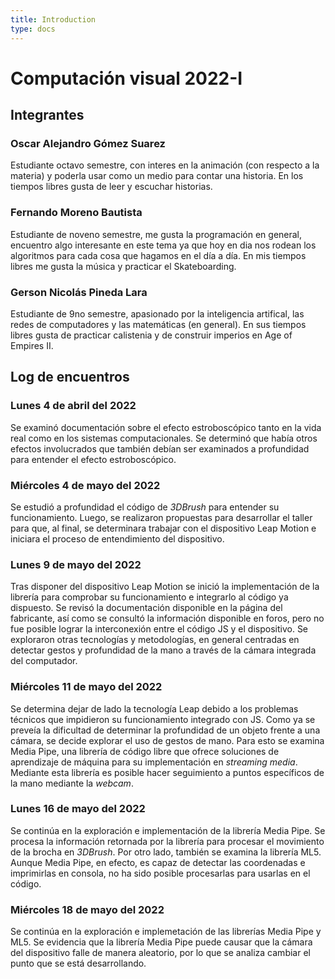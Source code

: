 ```yaml
---
title: Introduction
type: docs
---
```


# Computación visual 2022-I

## Integrantes

### Oscar Alejandro Gómez Suarez

Estudiante octavo semestre, con interes en la animación (con respecto a la materia) y poderla usar como un medio para contar una historia. En los tiempos libres gusta de leer y escuchar historias. 

### Fernando Moreno Bautista

Estudiante de noveno semestre, me gusta la programación en general, encuentro algo interesante en este tema ya que hoy en dia nos rodean los algoritmos para cada cosa que hagamos en el día a día. En mis tiempos libres me gusta la música y practicar el Skateboarding.

### Gerson Nicolás Pineda Lara

Estudiante de 9no semestre, apasionado por la inteligencia artifical, las redes de computadores y las matemáticas (en general). En sus tiempos libres gusta de practicar calistenia y de construir imperios en Age of Empires II.

## Log de encuentros

### Lunes 4 de abril del 2022

Se examinó documentación sobre el efecto estroboscópico tanto en la vida real como en los sistemas computacionales. Se determinó que había otros efectos involucrados que también debían ser examinados a profundidad para entender el efecto estroboscópico.

### Miércoles 4 de mayo del 2022

Se estudió a profundidad el código de *3DBrush* para entender su funcionamiento. Luego, se realizaron propuestas para desarrollar el taller para que, al final, se determinara trabajar con el dispositivo Leap Motion e iniciara el proceso de entendimiento del dispositivo.

### Lunes 9 de mayo del 2022

Tras disponer del dispositivo Leap Motion se inició la implementación de la librería para comprobar su funcionamiento e integrarlo al código ya dispuesto. Se revisó la documentación disponible en la página del fabricante, así como se consultó la información disponible en foros, pero no fue posible lograr la interconexión entre el código JS y el dispositivo. Se exploraron otras tecnologías y metodologías, en general centradas en detectar gestos y profundidad de la mano a través de la cámara integrada del computador.

### Miércoles 11 de mayo del 2022

Se determina dejar de lado la tecnología Leap debido a los problemas técnicos que impidieron su funcionamiento integrado con JS. Como ya se preveía la dificultad de determinar la profundidad de un objeto frente a una cámara, se decide explorar el uso de gestos de mano. Para esto se examina Media Pipe, una librería de código libre que ofrece soluciones de aprendizaje de máquina para su implementación en *streaming media*. Mediante esta librería es posible hacer seguimiento a puntos específicos de la mano mediante la *webcam*.

### Lunes 16 de mayo del 2022

Se continúa en la exploración e implementación de la librería Media Pipe. Se procesa la información retornada por la librería para procesar el movimiento de la brocha en *3DBrush*. Por otro lado, también se examina la librería ML5. Aunque Media Pipe, en efecto, es capaz de detectar las coordenadas e imprimirlas en consola, no ha sido posible procesarlas para usarlas en el código.

### Miércoles 18 de mayo del 2022

Se continúa en la exploración e implemetación de las librerías Media Pipe y ML5. Se evidencia que la librería Media Pipe puede causar que la cámara del dispositivo falle de manera aleatorio, por lo que se analiza cambiar el punto que se está desarrollando.
